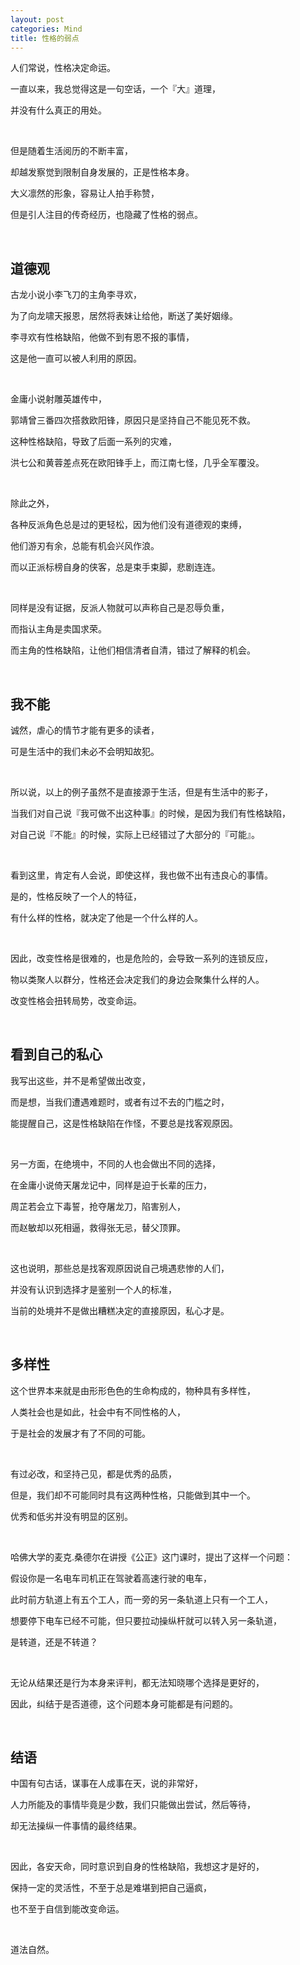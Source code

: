 ```yaml
---
layout: post
categories: Mind
title: 性格的弱点
---
```


人们常说，性格决定命运。

一直以来，我总觉得这是一句空话，一个『大』道理，

并没有什么真正的用处。

<br/>

但是随着生活阅历的不断丰富，

却越发察觉到限制自身发展的，正是性格本身。

大义凛然的形象，容易让人拍手称赞，

但是引人注目的传奇经历，也隐藏了性格的弱点。

<br/>

## **道德观**

古龙小说小李飞刀的主角李寻欢，

为了向龙啸天报恩，居然将表妹让给他，断送了美好姻缘。

李寻欢有性格缺陷，他做不到有恩不报的事情，

这是他一直可以被人利用的原因。

<br/>

金庸小说射雕英雄传中，

郭靖曾三番四次搭救欧阳锋，原因只是坚持自己不能见死不救。

这种性格缺陷，导致了后面一系列的灾难，

洪七公和黄蓉差点死在欧阳锋手上，而江南七怪，几乎全军覆没。

<br/>

除此之外，

各种反派角色总是过的更轻松，因为他们没有道德观的束缚，

他们游刃有余，总能有机会兴风作浪。

而以正派标榜自身的侠客，总是束手束脚，悲剧连连。

<br/>

同样是没有证据，反派人物就可以声称自己是忍辱负重，

而指认主角是卖国求荣。

而主角的性格缺陷，让他们相信清者自清，错过了解释的机会。

<br/>

## **我不能**

诚然，虐心的情节才能有更多的读者，

可是生活中的我们未必不会明知故犯。

<br/>

所以说，以上的例子虽然不是直接源于生活，但是有生活中的影子，

当我们对自己说『我可做不出这种事』的时候，是因为我们有性格缺陷，

对自己说『不能』的时候，实际上已经错过了大部分的『可能』。

<br/>

看到这里，肯定有人会说，即使这样，我也做不出有违良心的事情。

是的，性格反映了一个人的特征，

有什么样的性格，就决定了他是一个什么样的人。

<br/>

因此，改变性格是很难的，也是危险的，会导致一系列的连锁反应，

物以类聚人以群分，性格还会决定我们的身边会聚集什么样的人。

改变性格会扭转局势，改变命运。

<br/>

## **看到自己的私心**

我写出这些，并不是希望做出改变，

而是想，当我们遭遇难题时，或者有过不去的门槛之时，

能提醒自己，这是性格缺陷在作怪，不要总是找客观原因。

<br/>

另一方面，在绝境中，不同的人也会做出不同的选择，

在金庸小说倚天屠龙记中，同样是迫于长辈的压力，

周芷若会立下毒誓，抢夺屠龙刀，陷害别人，

而赵敏却以死相逼，救得张无忌，替父顶罪。

<br/>

这也说明，那些总是找客观原因说自己境遇悲惨的人们，

并没有认识到选择才是鉴别一个人的标准，

当前的处境并不是做出糟糕决定的直接原因，私心才是。

<br/>

## **多样性**

这个世界本来就是由形形色色的生命构成的，物种具有多样性，

人类社会也是如此，社会中有不同性格的人，

于是社会的发展才有了不同的可能。

<br/>

有过必改，和坚持己见，都是优秀的品质，

但是，我们却不可能同时具有这两种性格，只能做到其中一个。

优秀和低劣并没有明显的区别。

<br/>

哈佛大学的麦克.桑德尔在讲授《公正》这门课时，提出了这样一个问题：

假设你是一名电车司机正在驾驶着高速行驶的电车，

此时前方轨道上有五个工人，而一旁的另一条轨道上只有一个工人，

想要停下电车已经不可能，但只要拉动操纵杆就可以转入另一条轨道，

是转道，还是不转道？

<br/>

无论从结果还是行为本身来评判，都无法知晓哪个选择是更好的，

因此，纠结于是否道德，这个问题本身可能都是有问题的。

<br/>

## **结语**

中国有句古话，谋事在人成事在天，说的非常好，

人力所能及的事情毕竟是少数，我们只能做出尝试，然后等待，

却无法操纵一件事情的最终结果。

<br/>

因此，各安天命，同时意识到自身的性格缺陷，我想这才是好的，

保持一定的灵活性，不至于总是难堪到把自己逼疯，

也不至于自信到能改变命运。

<br/>

道法自然。